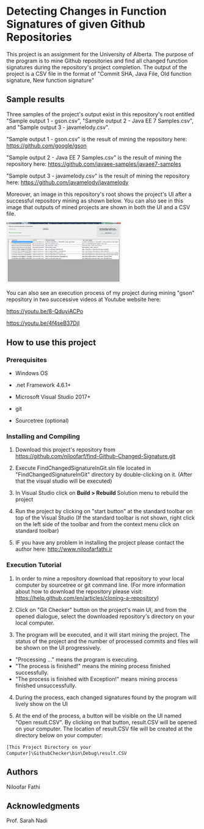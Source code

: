 # Detecting Changes in Function Signatures of given Github Repositories

This project is an assignment for the University of Alberta. The purpose of the program is to mine Github repositories
and find all changed function signatures during the repository's project completion. 
The output of the project is a CSV file in the format of "Commit SHA, Java File, Old function signature, New function signature"


## Sample results

Three samples of the project's output exist in this repository's root entitled "Sample output 1 - gson.csv", 
"Sample output 2 - Java EE 7 Samples.csv", and "Sample output 3 - javamelody.csv".

"Sample output 1 - gson.csv" is the result of mining  the repository here: https://github.com/google/gson

"Sample output 2 - Java EE 7 Samples.csv" is the result of mining the repository here: https://github.com/javaee-samples/javaee7-samples

"Sample output 3 - javamelody.csv" is the result of mining the repository here: https://github.com/javamelody/javamelody


Moreover, an image in this repository's root shows the project's UI after a successful repository mining as shown below. 
You can also see in this image that outputs of mined projects are shown in both the UI and a CSV file.

<img src="The final UI.png" width="300" title="The final UI" />

You can also see an execution process of my project during mining "gson" repository in two successive videos at 
Youtube website here:

https://youtu.be/8-QduyiACPo

https://youtu.be/4f4seB37DjI



## How to use this project

### Prerequisites

- Windows OS

- .net Framework 4.6.1+

- Microsoft Visual Studio 2017+

- git

- Sourcetree (optional)


### Installing and Compiling

1. Download this project's repository from https://github.com/niloofarf/find-Github-Changed-Signature.git

2. Execute FindChangedSignatureInGit.sln file located in "FindChangedSignatureInGit" directory by double-clicking on it.
(After that the visual studio will be executed)

3. In Visual Studio click on <b> Build > Rebuild </b> Solution menu to rebuild the project

4. Run the project by clicking on "start button" at the standard toolbar on top of the Visual Studio
(If the standard toolbar is not shown, right click on the left side of the toolbar and from the context menu click
on standard toolbar)

5. IF you have any problem in installing the project please contact the author here: http://www.niloofarfathi.ir


### Execution Tutorial

1. In order to mine a repository download that repository to your local computer by sourcetree or git command line.
(For more information about how to download the repository please visit: https://help.github.com/en/articles/cloning-a-repository)

2. Click on "Git Checker" button on the project's main UI, and from the opened dialogue, select the downloaded repository's 
directory on your local computer.

3. The program will be executed, and it will start mining the project. The status of the project and the number of processed
commits and files will be shown on the UI progressively.

  - "Processing ..." means the program is executing.
  - "The process is finished!" means the mining process finished successfully.
  - "The process is finished with Exception!" means mining process finished unsuccessfully.

4. During the process, each changed signatures found by the program will lively show on the UI 

5. At the end of the process, a button will be visible on the UI named "Open result.CSV". By clicking on that button, result.CSV
will be opened on your computer. The location of result.CSV file will be created at the directory below on your computer:

```
[This Project Directory on your Computer]\GithubChecker\bin\Debug\result.CSV
```

## Authors

Niloofar Fathi

## Acknowledgments

Prof. Sarah Nadi
